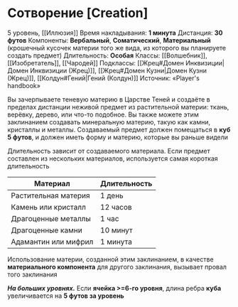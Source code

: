 # Сотворение [Creation]
5 уровень, [[Иллюзия]]
Время накладывания: **1 минута**
Дистанция: **30 футов**
Компоненты: **Вербальный**, **Соматический**, **Материальный** (крошечный кусочек материи того же вида, из которого вы планируете создать предмет)
Длительность: **Особая**
Классы: [[Волшебник]], [[Изобретатель]], [[Чародей]]
Подклассы: [[Жрец#Домен Инквизиции|Домен Инквизиции (Жрец)]], [[Жрец#Домен Кузни|Домен Кузни (Жрец)]], [[Колдун#Гений|Гений (Колдун)]]
Источник: «Player's handbook»

Вы зачерпываете теневую материю в Царстве Теней и создаёте в пределах дистанции неживой предмет из растительной материи: ткань, верёвку, дерево, или что-то подобное. Вы также можете этим заклинанием создавать минеральную материю, такую как камни, кристаллы и металлы. Создаваемый предмет должен помещаться в **куб 5 футов**, и должен иметь форму и материю, которые вы раньше видели

Длительность зависит от создаваемого материала. Если предмет составлен из нескольких материалов, используется самая короткая длительность

| Материал             | Длительность |
| -------------------- | ------------ |
| Растительная материя | 1 день       |
| Камень или кристалл  | 12 часов     |
| Драгоценные металлы  | 1 час        |
| Драгоценные камни    | 10 минут     |
| Адамантин или мифрил | 1 минута     |
Использование материи, созданной этим заклинанием, в качестве **материального компонента** для другого заклинания, вызывает провал того заклинания

**_На больших уровнях._** Если **ячейка >=6-го уровня**, длина ребра **куба** увеличивается на **5 футов за уровень**